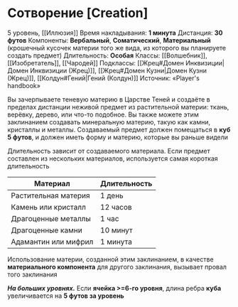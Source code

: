 # Сотворение [Creation]
5 уровень, [[Иллюзия]]
Время накладывания: **1 минута**
Дистанция: **30 футов**
Компоненты: **Вербальный**, **Соматический**, **Материальный** (крошечный кусочек материи того же вида, из которого вы планируете создать предмет)
Длительность: **Особая**
Классы: [[Волшебник]], [[Изобретатель]], [[Чародей]]
Подклассы: [[Жрец#Домен Инквизиции|Домен Инквизиции (Жрец)]], [[Жрец#Домен Кузни|Домен Кузни (Жрец)]], [[Колдун#Гений|Гений (Колдун)]]
Источник: «Player's handbook»

Вы зачерпываете теневую материю в Царстве Теней и создаёте в пределах дистанции неживой предмет из растительной материи: ткань, верёвку, дерево, или что-то подобное. Вы также можете этим заклинанием создавать минеральную материю, такую как камни, кристаллы и металлы. Создаваемый предмет должен помещаться в **куб 5 футов**, и должен иметь форму и материю, которые вы раньше видели

Длительность зависит от создаваемого материала. Если предмет составлен из нескольких материалов, используется самая короткая длительность

| Материал             | Длительность |
| -------------------- | ------------ |
| Растительная материя | 1 день       |
| Камень или кристалл  | 12 часов     |
| Драгоценные металлы  | 1 час        |
| Драгоценные камни    | 10 минут     |
| Адамантин или мифрил | 1 минута     |
Использование материи, созданной этим заклинанием, в качестве **материального компонента** для другого заклинания, вызывает провал того заклинания

**_На больших уровнях._** Если **ячейка >=6-го уровня**, длина ребра **куба** увеличивается на **5 футов за уровень**